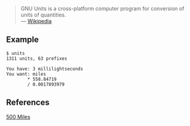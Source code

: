 >GNU Units is a cross-platform computer program for conversion of units of quantities.    
> — [Wikipedia](https://en.wikipedia.org/wiki/GNU_Units)

## Example

``` shell
$ units
1311 units, 63 prefixes

You have: 3 millilightseconds
You want: miles
        * 558.84719
        / 0.0017893979
```

## References

[500 Miles](https://web.mit.edu/jemorris/humor/500-miles)
